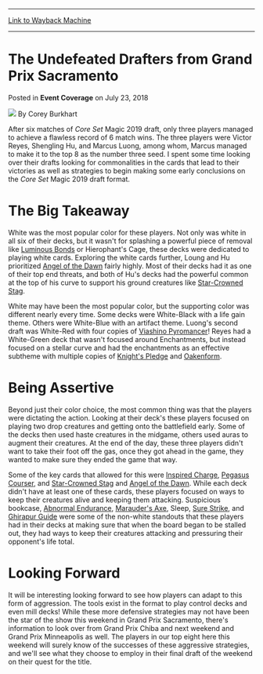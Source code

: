 
---
[Link to Wayback Machine](https://web.archive.org/web/20181110122848/https://magic.wizards.com/en/events/coverage/gpsac18/undefeated-drafters-2018-07-22)

[_metadata_:author]:- "Corey Burkhart"
[_metadata_:description]:- "After six matches of Core Set Magic 2019 draft, only three players managed to achieve a flawless record of 6 match wins. The three players were Victor Reyes, Shengling Hu, and Marcus Luong, among whom, Marcus managed to make it to the top 8 as the number three seed. I spent some time looking over their drafts looking for commonalities in the cards that lead to their victories as well as strategies to begin making some early conclusions on the Core Set Magic 2019 draft format."
[_metadata_:generator]:- "Drupal 7 (http://drupal.org)"
[_metadata_:node]:- "1317836"
[_metadata_:path_date]:- "2018-07-22"
[_metadata_:publish_date]:- "2018-07-23"
[_metadata_:source]:- "div-main-content"
[_metadata_:title]:- "The Undefeated Drafters from Grand Prix Sacramento"
[_metadata_:wayback_capture_timestamp]:- "2018-11-10 12:28:48"
[_metadata_:wayback_raw_url]:- "https://web.archive.org/web/20181110122848id_/https://magic.wizards.com/en/events/coverage/gpsac18/undefeated-drafters-2018-07-22"
[_metadata_:wayback_url]:- "https://magic.wizards.com/en/events/coverage/gpsac18/undefeated-drafters-2018-07-22"
---


The Undefeated Drafters from Grand Prix Sacramento
==================================================



 Posted in **Event Coverage**
 on July 23, 2018 






![](https://magic.wizards.com/sites/mtg/files/styles/auth_small/public/images/person/Corey-Burkhart_50x50.jpg?itok=a5E5B4q0)
By Corey Burkhart











After six matches of *Core Set* Magic 2019 draft, only three players managed to achieve a flawless record of 6 match wins. The three players were Victor Reyes, Shengling Hu, and Marcus Luong, among whom, Marcus managed to make it to the top 8 as the number three seed. I spent some time looking over their drafts looking for commonalities in the cards that lead to their victories as well as strategies to begin making some early conclusions on the *Core Set* Magic 2019 draft format.


The Big Takeaway
================


White was the most popular color for these players. Not only was white in all six of their decks, but it wasn't for splashing a powerful piece of removal like [Luminous Bonds](http://gatherer.wizards.com/Pages/Card/Details.aspx?name=Luminous+Bonds) or Hierophant's Cage, these decks were dedicated to playing white cards. Exploring the white cards further, Loung and Hu prioritized [Angel of the Dawn](http://gatherer.wizards.com/Pages/Card/Details.aspx?name=Angel+of+the+Dawn) fairly highly. Most of their decks had it as one of their top end threats, and both of Hu's decks had the powerful common at the top of his curve to support his ground creatures like [Star-Crowned Stag](http://gatherer.wizards.com/Pages/Card/Details.aspx?name=Star-Crowned+Stag).


White may have been the most popular color, but the supporting color was different nearly every time. Some decks were White-Black with a life gain theme. Others were White-Blue with an artifact theme. Luong's second draft was White-Red with four copies of [Viashino Pyromancer](http://gatherer.wizards.com/Pages/Card/Details.aspx?name=Viashino+Pyromancer)! Reyes had a White-Green deck that wasn't focused around Enchantments, but instead focused on a stellar curve and had the enchantments as an effective subtheme with multiple copies of [Knight's Pledge](http://gatherer.wizards.com/Pages/Card/Details.aspx?name=Knight%27s+Pledge) and [Oakenform](http://gatherer.wizards.com/Pages/Card/Details.aspx?name=Oakenform).


Being Assertive
===============


Beyond just their color choice, the most common thing was that the players were dictating the action. Looking at their deck's these players focused on playing two drop creatures and getting onto the battlefield early. Some of the decks then used haste creatures in the midgame, others used auras to augment their creatures. At the end of the day, these three players didn't want to take their foot off the gas, once they got ahead in the game, they wanted to make sure they ended the game that way.


Some of the key cards that allowed for this were [Inspired Charge](http://gatherer.wizards.com/Pages/Card/Details.aspx?name=Inspired+Charge), [Pegasus Courser](http://gatherer.wizards.com/Pages/Card/Details.aspx?name=Pegasus+Courser), and [Star-Crowned Stag](http://gatherer.wizards.com/Pages/Card/Details.aspx?name=Star-Crowned+Stag) and [Angel of the Dawn](http://gatherer.wizards.com/Pages/Card/Details.aspx?name=Angel+of+the+Dawn). While each deck didn't have at least one of these cards, these players focused on ways to keep their creatures alive and keeping them attacking. Suspicious bookcase, [Abnormal Endurance](http://gatherer.wizards.com/Pages/Card/Details.aspx?name=Abnormal+Endurance), [Marauder's Axe](http://gatherer.wizards.com/Pages/Card/Details.aspx?name=Marauder%27s+Axe), Sleep, [Sure Strike](http://gatherer.wizards.com/Pages/Card/Details.aspx?name=Sure+Strike), and [Ghirapur Guide](http://gatherer.wizards.com/Pages/Card/Details.aspx?name=Ghirapur+Guide) were some of the non-white standouts that these players had in their decks at making sure that when the board began to be stalled out, they had ways to keep their creatures attacking and pressuring their opponent's life total.


Looking Forward
===============


It will be interesting looking forward to see how players can adapt to this form of aggression. The tools exist in the format to play control decks and even mill decks! While these more defensive strategies may not have been the star of the show this weekend in Grand Prix Sacramento, there's information to look over from Grand Prix Chiba and next weekend and Grand Prix Minneapolis as well. The players in our top eight here this weekend will surely know of the successes of these aggressive strategies, and we'll see what they choose to employ in their final draft of the weekend on their quest for the title.







